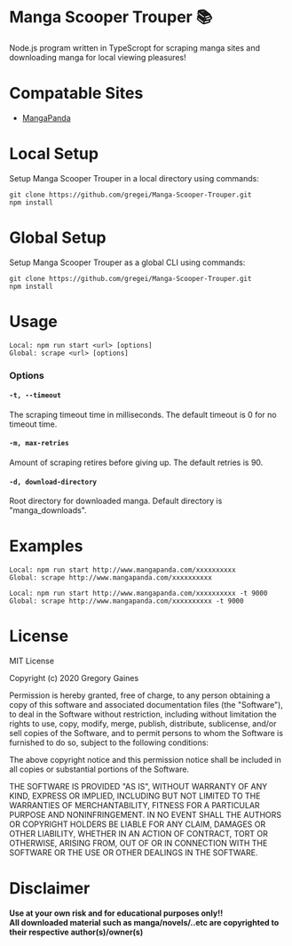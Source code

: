 # Manga Scooper Trouper 📚 
Node.js program written in TypeScropt for scraping manga sites and downloading manga for local viewing pleasures!

# Compatable Sites
* [MangaPanda](http://mangapanda.com)

# Local Setup
Setup Manga Scooper Trouper in a local directory using commands:
``` 
git clone https://github.com/gregei/Manga-Scooper-Trouper.git 
npm install 
````

# Global Setup
Setup Manga Scooper Trouper as a global CLI using commands:
``` 
git clone https://github.com/gregei/Manga-Scooper-Trouper.git 
npm install 
```

# Usage
```
Local: npm run start <url> [options]
Global: scrape <url> [options]
```

### Options

#### ```-t, --timeout```

The scraping timeout time in milliseconds. The default timeout is 0 for no timeout time.

#### ```-m, max-retries```

Amount of scraping retires before giving up. The default retries is 90.

#### ```-d, download-directory```

Root directory for downloaded manga. Default directory is "manga_downloads".


# Examples

```
Local: npm run start http://www.mangapanda.com/xxxxxxxxxx
Global: scrape http://www.mangapanda.com/xxxxxxxxxx

Local: npm run start http://www.mangapanda.com/xxxxxxxxxx -t 9000
Global: scrape http://www.mangapanda.com/xxxxxxxxxx -t 9000
```

# License
MIT License

Copyright (c) 2020 Gregory Gaines

Permission is hereby granted, free of charge, to any person obtaining a copy
of this software and associated documentation files (the "Software"), to deal
in the Software without restriction, including without limitation the rights
to use, copy, modify, merge, publish, distribute, sublicense, and/or sell
copies of the Software, and to permit persons to whom the Software is
furnished to do so, subject to the following conditions:

The above copyright notice and this permission notice shall be included in all
copies or substantial portions of the Software.

THE SOFTWARE IS PROVIDED "AS IS", WITHOUT WARRANTY OF ANY KIND, EXPRESS OR
IMPLIED, INCLUDING BUT NOT LIMITED TO THE WARRANTIES OF MERCHANTABILITY,
FITNESS FOR A PARTICULAR PURPOSE AND NONINFRINGEMENT. IN NO EVENT SHALL THE
AUTHORS OR COPYRIGHT HOLDERS BE LIABLE FOR ANY CLAIM, DAMAGES OR OTHER
LIABILITY, WHETHER IN AN ACTION OF CONTRACT, TORT OR OTHERWISE, ARISING FROM,
OUT OF OR IN CONNECTION WITH THE SOFTWARE OR THE USE OR OTHER DEALINGS IN THE
SOFTWARE.

# Disclaimer
**Use at your own risk and for educational purposes only!!**
<br />
**All downloaded material such as manga/novels/..etc are copyrighted to their respective author(s)/owner(s)**

